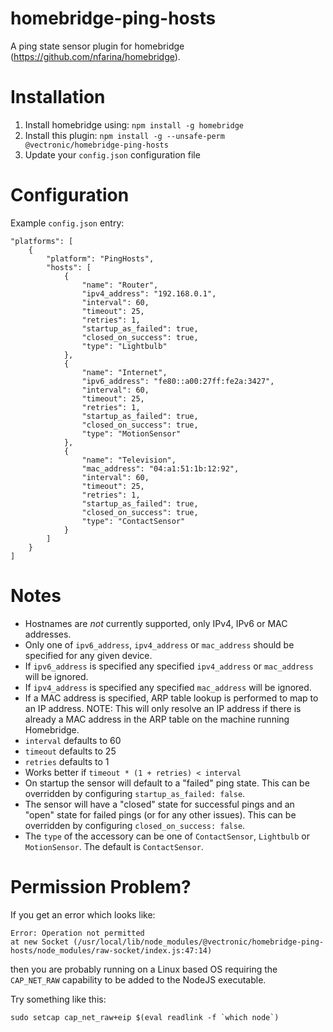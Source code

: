 # homebridge-ping-hosts
A ping state sensor plugin for homebridge (https://github.com/nfarina/homebridge).

# Installation
1. Install homebridge using: `npm install -g homebridge`
2. Install this plugin: `npm install -g --unsafe-perm @vectronic/homebridge-ping-hosts`
3. Update your `config.json` configuration file

# Configuration
Example `config.json` entry:

```
"platforms": [
    {
        "platform": "PingHosts",
        "hosts": [
            {
                "name": "Router",
                "ipv4_address": "192.168.0.1",
                "interval": 60,
                "timeout": 25,
                "retries": 1,
                "startup_as_failed": true,
                "closed_on_success": true,
                "type": "Lightbulb"
            },
            {
                "name": "Internet",
                "ipv6_address": "fe80::a00:27ff:fe2a:3427",
                "interval": 60,
                "timeout": 25,
                "retries": 1,
                "startup_as_failed": true,
                "closed_on_success": true,
                "type": "MotionSensor"
            },
            {
                "name": "Television",
                "mac_address": "04:a1:51:1b:12:92",
                "interval": 60,
                "timeout": 25,
                "retries": 1,
                "startup_as_failed": true,
                "closed_on_success": true,
                "type": "ContactSensor"
            }
        ]
    }
]
```

# Notes 
- Hostnames are *not* currently supported, only IPv4, IPv6 or MAC addresses. 
- Only one of `ipv6_address`, `ipv4_address` or `mac_address` should be specified for any given device.
- If `ipv6_address` is specified any specified `ipv4_address` or `mac_address` will be ignored.
- If `ipv4_address` is specified any specified `mac_address` will be ignored.
- If a MAC address is specified, ARP table lookup is performed to map to an IP address. NOTE: This will only resolve an IP address if there is already a MAC address in the ARP table on the machine running Homebridge.
- `interval` defaults to 60
- `timeout` defaults to 25
- `retries` defaults to 1
- Works better if `timeout * (1 + retries) < interval`
- On startup the sensor will default to a "failed" ping state. This can be overridden by configuring `startup_as_failed: false`.
- The sensor will have a "closed" state for successful pings and an "open" state for failed pings (or for any other issues).
This can be overridden by configuring `closed_on_success: false`.
- The `type` of the accessory can be one of `ContactSensor`, `Lightbulb` or `MotionSensor`. The default is `ContactSensor`.

# Permission Problem?

If you get an error which looks like:

```
Error: Operation not permitted
at new Socket (/usr/local/lib/node_modules/@vectronic/homebridge-ping-hosts/node_modules/raw-socket/index.js:47:14)
```

then you are probably running on a Linux based OS requiring the `CAP_NET_RAW` capability to be added to the NodeJS executable.

Try something like this:

```
sudo setcap cap_net_raw+eip $(eval readlink -f `which node`)
```  
